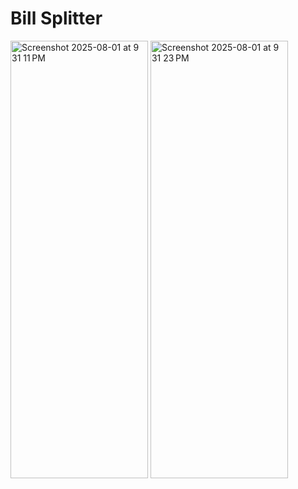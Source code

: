 # Bill Splitter

<img width="220" height="700" alt="Screenshot 2025-08-01 at 9 31 11 PM" src="https://github.com/user-attachments/assets/a1ececa9-c478-44ab-a486-dbb6c2bf552b" />
<img width="220" height="700" alt="Screenshot 2025-08-01 at 9 31 23 PM" src="https://github.com/user-attachments/assets/d541ae84-ea27-4f4c-9506-d037cd163ba4" />
